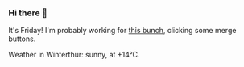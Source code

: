 ### Hi there :wave:

It's Friday! I'm probably working for [this bunch](https://github.com/kohofinancial), clicking some merge buttons.

Weather in Winterthur: sunny, at +14°C.
